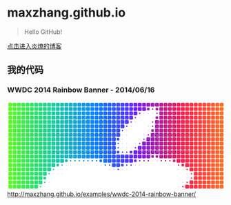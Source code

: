 maxzhang.github.io
==================

> Hello GitHub!

[点击进入炎燎的博客](https://github.com/maxzhang/maxzhang.github.com/issues?state=open)


## 我的代码

### WWDC 2014 Rainbow Banner - 2014/06/16

![WDC 2014 Rainbow Banner](/examples/images/wwdc-rainbow.png)
http://maxzhang.github.io/examples/wwdc-2014-rainbow-banner/
